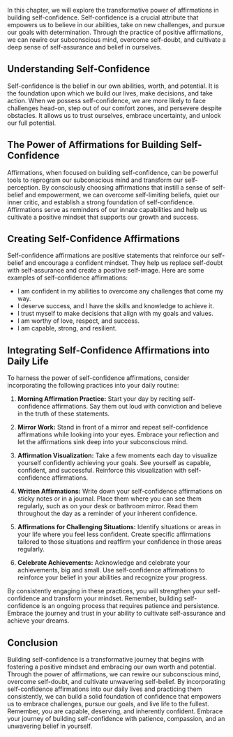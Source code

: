 
In this chapter, we will explore the transformative power of affirmations in building self-confidence. Self-confidence is a crucial attribute that empowers us to believe in our abilities, take on new challenges, and pursue our goals with determination. Through the practice of positive affirmations, we can rewire our subconscious mind, overcome self-doubt, and cultivate a deep sense of self-assurance and belief in ourselves.

Understanding Self-Confidence
-----------------------------

Self-confidence is the belief in our own abilities, worth, and potential. It is the foundation upon which we build our lives, make decisions, and take action. When we possess self-confidence, we are more likely to face challenges head-on, step out of our comfort zones, and persevere despite obstacles. It allows us to trust ourselves, embrace uncertainty, and unlock our full potential.

The Power of Affirmations for Building Self-Confidence
------------------------------------------------------

Affirmations, when focused on building self-confidence, can be powerful tools to reprogram our subconscious mind and transform our self-perception. By consciously choosing affirmations that instill a sense of self-belief and empowerment, we can overcome self-limiting beliefs, quiet our inner critic, and establish a strong foundation of self-confidence. Affirmations serve as reminders of our innate capabilities and help us cultivate a positive mindset that supports our growth and success.

Creating Self-Confidence Affirmations
-------------------------------------

Self-confidence affirmations are positive statements that reinforce our self-belief and encourage a confident mindset. They help us replace self-doubt with self-assurance and create a positive self-image. Here are some examples of self-confidence affirmations:

* I am confident in my abilities to overcome any challenges that come my way.
* I deserve success, and I have the skills and knowledge to achieve it.
* I trust myself to make decisions that align with my goals and values.
* I am worthy of love, respect, and success.
* I am capable, strong, and resilient.

Integrating Self-Confidence Affirmations into Daily Life
--------------------------------------------------------

To harness the power of self-confidence affirmations, consider incorporating the following practices into your daily routine:

1. **Morning Affirmation Practice:** Start your day by reciting self-confidence affirmations. Say them out loud with conviction and believe in the truth of these statements.

2. **Mirror Work:** Stand in front of a mirror and repeat self-confidence affirmations while looking into your eyes. Embrace your reflection and let the affirmations sink deep into your subconscious mind.

3. **Affirmation Visualization:** Take a few moments each day to visualize yourself confidently achieving your goals. See yourself as capable, confident, and successful. Reinforce this visualization with self-confidence affirmations.

4. **Written Affirmations:** Write down your self-confidence affirmations on sticky notes or in a journal. Place them where you can see them regularly, such as on your desk or bathroom mirror. Read them throughout the day as a reminder of your inherent confidence.

5. **Affirmations for Challenging Situations:** Identify situations or areas in your life where you feel less confident. Create specific affirmations tailored to those situations and reaffirm your confidence in those areas regularly.

6. **Celebrate Achievements:** Acknowledge and celebrate your achievements, big and small. Use self-confidence affirmations to reinforce your belief in your abilities and recognize your progress.

By consistently engaging in these practices, you will strengthen your self-confidence and transform your mindset. Remember, building self-confidence is an ongoing process that requires patience and persistence. Embrace the journey and trust in your ability to cultivate self-assurance and achieve your dreams.

Conclusion
----------

Building self-confidence is a transformative journey that begins with fostering a positive mindset and embracing our own worth and potential. Through the power of affirmations, we can rewire our subconscious mind, overcome self-doubt, and cultivate unwavering self-belief. By incorporating self-confidence affirmations into our daily lives and practicing them consistently, we can build a solid foundation of confidence that empowers us to embrace challenges, pursue our goals, and live life to the fullest. Remember, you are capable, deserving, and inherently confident. Embrace your journey of building self-confidence with patience, compassion, and an unwavering belief in yourself.
